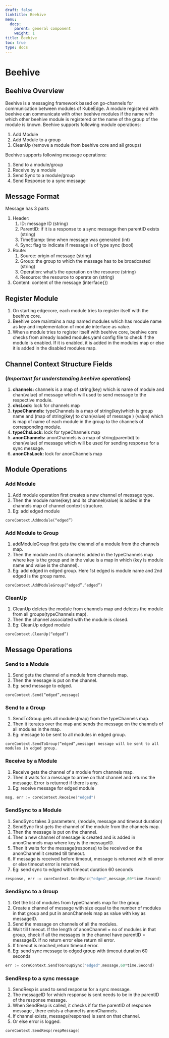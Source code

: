 ```yaml
---
draft: false
linktitle: Beehive
menu:
  docs:
    parent: general component
    weight: 1
title: Beehive
toc: true
type: docs
---
```

# Beehive

## Beehive Overview

Beehive is a messaging framework based on go-channels for communication between modules of KubeEdge. A module registered with beehive can communicate with other beehive modules if the name with which other beehive module is registered or the name of the group of the module is known.
Beehive supports following module operations:

1. Add Module
2. Add Module to a group
3. CleanUp (remove a module from beehive core and all groups)

Beehive supports following message operations:

1. Send to a module/group
2. Receive by a module
3. Send Sync to a module/group
4. Send Response to a sync message

## Message Format

Message has 3 parts

  1. Header:
      1. ID: message ID (string)
      2. ParentID: if it is a response to a sync message then parentID exists (string)
      3. TimeStamp: time when message was generated (int)
      4. Sync: flag to indicate if message is of type sync (bool)
  2. Route:
      1. Source: origin of message (string)
      2. Group: the group to which the message has to be broadcasted (string)
      3. Operation: what’s the operation on the resource (string)
      4. Resource: the resource to operate on (string)
  3. Content: content of the message (interface{})

## Register Module

1. On starting edgecore,  each module tries to register itself with the beehive core.
2. Beehive core maintains a map named modules which has module name as key and implementation of module interface as value.
3. When a module tries to register itself with beehive core, beehive core checks from already loaded modules.yaml config file to check if the module is enabled. If it is enabled, it is added in the modules map or else it is added in the disabled modules map.

## Channel Context Structure Fields

### (_Important for understanding beehive operations_)

1. **channels:** channels is a map of string(key) which is name of module and chan(value) of message which will used to send message to the respective module.
2. **chsLock:** lock for channels map
3. **typeChannels:** typeChannels is a map of string(key)which is group name and (map of string(key) to chan(value) of message ) (value) which is map of name of each module in the group to the channels of corresponding module.
4. **typeChsLock:** lock for typeChannels map
5. **anonChannels:** anonChannels is a map of string(parentid) to chan(value) of message which will be used for sending response for a sync message.
6. **anonChsLock:** lock for anonChannels map

## Module Operations

### Add Module

1. Add module operation first creates a new channel of message type.
2. Then the module name(key) and its channel(value) is added in the channels map of channel context structure.
3. Eg: add edged module

```
coreContext.Addmodule(“edged”)
```
### Add Module to Group

1. addModuleGroup first gets the channel of a module from the channels map.
2. Then the module and its channel is added in the typeChannels map where key is the group and in the value is a map in which (key is module name and value is the channel).
3. Eg: add edged in edged group. Here 1st edged is module name and 2nd edged is the group name.

```
coreContext.AddModuleGroup(“edged”,”edged”)
 ```
### CleanUp

1. CleanUp deletes the module from channels map and deletes the module from all groups(typeChannels map).
2. Then the channel associated with the module is closed.
3. Eg: CleanUp edged module

```
coreContext.CleanUp(“edged”)
```
## Message Operations

### Send to a Module

1. Send gets the channel of a module from channels map.
2. Then the message is put on the channel.
3. Eg: send message to edged.

```
coreContext.Send(“edged”,message)
```

### Send to a Group

1. SendToGroup gets all modules(map) from the typeChannels map.
2. Then it iterates over the map and sends the message on the channels of all modules in the map.
3. Eg: message to be sent to all modules in edged group.

```
coreContext.SendToGroup(“edged”,message) message will be sent to all modules in edged group.
```
### Receive by a Module

1. Receive gets the channel of a module from channels map.
2. Then it waits for a message to arrive on that channel and returns the message. Error is returned if there is any.
3. Eg: receive message for edged module

```go
msg, err := coreContext.Receive("edged")
```
### SendSync to a Module

1. SendSync takes 3 parameters, (module, message and timeout duration)
2. SendSync first gets the channel of the module from the channels map.
3. Then the message is put on the channel.
4. Then a new channel of message is created and is added in anonChannels map where key is the messageID.
5. Then it waits for the message(response) to be received on the anonChannel it created till timeout.
6. If message is received before timeout, message is returned with nil error or else timeout error is returned.
7. Eg: send sync to edged with timeout duration 60 seconds

```go
response, err := coreContext.SendSync("edged",message,60*time.Second)
```
### SendSync to a Group

1. Get the list of modules from typeChannels map for the group.
2. Create a channel of message with size equal to the number of modules in that group and put in anonChannels map as value with key as messageID.
3. Send the message on channels of all the modules.
4. Wait till timeout. If the length of anonChannel = no of modules in that group, check if all the messages in the channel have parentID = messageID. If no return error else return nil error.
5. If timeout is reached,return timeout error.
6. Eg: send sync message to edged group with timeout duration 60 seconds

```go
err := coreContext.SendToGroupSync("edged",message,60*time.Second)
```

### SendResp to a sync message

1. SendResp is used to send response for a sync message.
2. The messageID for which response is sent needs to be in the parentID of the response message.
3. When SendResp is called, it checks if for the parentID of response message , there exists a channel is anonChannels.
4. If channel exists, message(response) is sent on that channel.
5. Or else error is logged.
```go
coreContext.SendResp(respMessage)
```
